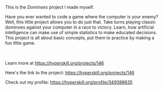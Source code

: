 This is the *Dominoes* project I made myself.


<p>Have you ever wanted to code a game where the computer is your enemy? Well, this little project allows you to do just that. Take turns playing classic dominoes against your computer in a race to victory. Learn, how artificial intelligence can make use of simple statistics to make educated decisions. This project is all about basic concepts, put them to practice by making a fun little game.</p><br/><br/>Learn more at <a href="https://hyperskill.org/projects/146?utm_source=ide&utm_medium=ide&utm_campaign=ide&utm_content=project-card">https://hyperskill.org/projects/146</a>

Here's the link to the project: https://hyperskill.org/projects/146

Check out my profile: https://hyperskill.org/profile/349388635